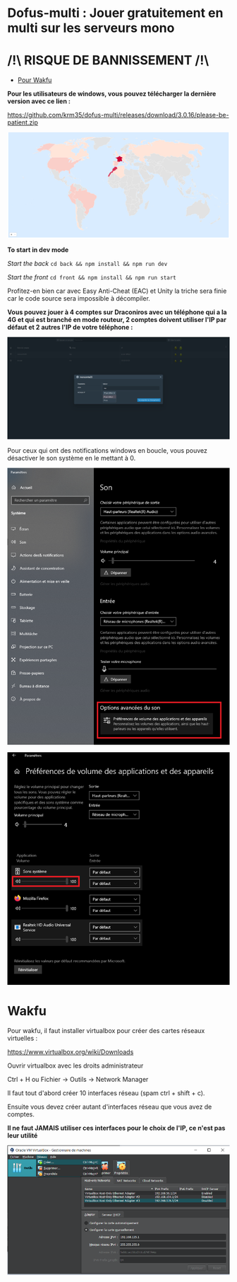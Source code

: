 # **Dofus-multi : Jouer gratuitement en multi sur les serveurs mono**

# **/!\\ RISQUE DE BANNISSEMENT /!\\**

- [Pour Wakfu](#Wakfu)

**Pour les utilisateurs de windows, vous pouvez télécharger la dernière version avec ce lien :**

https://github.com/krm35/dofus-multi/releases/download/3.0.16/please-be-patient.zip

![Alt Text](front/public/img/users.png)

**To start in dev mode**

_Start the back_ `cd back && npm install && npm run dev`

_Start the front_ `cd front && npm install && npm run start`

Profitez-en bien car avec Easy Anti-Cheat (EAC) et Unity la triche sera finie car le code source sera impossible à décompiler.

**Vous pouvez jouer à 4 comptes sur Draconiros avec un téléphone qui a la 4G et qui est branché en mode routeur, 2 comptes doivent utiliser l'IP par défaut et 2 autres l'IP de votre téléphone :**

![Alt Text](front/public/img/modifierip.png)

Pour ceux qui ont des notifications windows en boucle, vous pouvez désactiver le son système en le mettant à 0.

![Alt Text](front/public/img/notif1.png)

![Alt Text](front/public/img/notif2.png)

# Wakfu

Pour wakfu, il faut installer virtualbox pour créer des cartes réseaux virtuelles :

https://www.virtualbox.org/wiki/Downloads

Ouvrir virtualbox avec les droits administrateur

Ctrl + H 
ou
Fichier -> Outils -> Network Manager

Il faut tout d'abord créer 10 interfaces réseau (spam ctrl + shift + c).

Ensuite vous devez créer autant d'interfaces réseau que vous avez de comptes.

**Il ne faut JAMAIS utiliser ces interfaces pour le choix de l'IP, ce n'est pas leur utilité**

![Alt Text](front/public/img/virtualbox.png)
